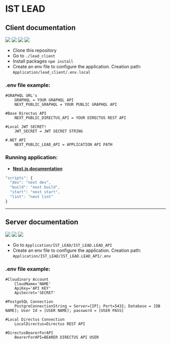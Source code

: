 # IST LEAD
## Client documentation
![](https://img.shields.io/badge/-Node.Js-6cc24a?logo=nodedotjs&logoColor=white) ![](https://img.shields.io/badge/-Directus-8866ff?logo=directus&logoColor=white) ![](https://img.shields.io/badge/-Next.Js-61DAFB?logo=nextdotjs&logoColor=black) ![](https://img.shields.io/badge/-PostgreSQL-3881C1?logo=postgresql&logoColor=white)

- Clone this repository
- Go to `./lead_client`
- Install packages `npm install`
- Create an env file to configure the application.
Creation path:  `Application/lead_client/.env.local`

### .env file example:
    #GRAPHQL URL's
        GRAPHQL = YOUR GRAPHQL API 
        NEXT_PUBLIC_GRAPHQL = YOUR PUBLIC GRAPHQL API
    
    #Base Directus API
        NEXT_PUBLIC_DIRECTUS_API = YOUR DIRECTUS REST API 
    
    #Local JWT SECRET!
        JWT_SECRET = JWT SECRET STRING
    
    #.NET API
        NEXT_PUBLIC_LEAD_API = APPLICATION API PATH

### Running application:
 - **[Next.js documentation](https://nextjs.org/docs#manual-setup "NextJS documentation")**
 
```javascript
"scripts": {
  "dev": "next dev",
  "build": "next build",
  "start": "next start",
  "lint": "next lint"
}
```
------------
## Server documentation
![](https://img.shields.io/badge/-.NET-512bd4?logo=dotnet&logoColor=white) ![](https://img.shields.io/badge/-Cloudinary-4573D5?logo=&logoColor=white) ![](https://img.shields.io/badge/-PostgreSQL-3881C1?logo=postgresql&logoColor=white)

- Go to `Application/IST_LEAD/IST_LEAD.LEAD_API`
- Create an env file to configure the application.
Creation path:  `Application/IST_LEAD/IST_LEAD.LEAD_API/.env`

### .env file example:
    #Cloudinary Account
        CloudName='NAME'
        ApiKey='API KEY'
        ApiSecret='SECRET'
    
    #PostgeSQL Connection
        PostgreConnectionString = Server=[IP]; Port=5432; Database = [DB NAME]; User Id = [USER NAME]; password = [USER PASS]
    
    #Local Directus Connection
        LocalDirectus=Directus REST API
       
    #DirectusBearerForAPI
        BearerForAPI=BEARER DIRECTUS API USER






